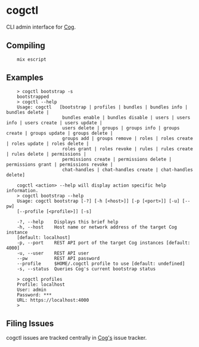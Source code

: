 # cogctl

CLI admin interface for [Cog](https://github.com/operable/cog).

## Compiling

        mix escript

## Examples

        > cogctl bootstrap -s
        bootstrapped
        > cogctl --help
        Usage: cogctl	[bootstrap | profiles | bundles | bundles info | bundles delete |
                         bundles enable | bundles disable | users | users info | users create | users update |
                         users delete | groups | groups info | groups create | groups update | groups delete |
                         groups add | groups remove | roles | roles create | roles update | roles delete |
                         roles grant | roles revoke | rules | rules create | rules delete | permissions |
                         permissions create | permissions delete | permissions grant | permissions revoke |
                         chat-handles | chat-handles create | chat-handles delete]

        cogctl <action> --help will display action specific help information.
        > cogctl bootstrap --help
        Usage: cogctl bootstrap [-?] [-h [<host>]] [-p [<port>]] [-u] [--pw]
        [--profile [<profile>]] [-s]

        -?, --help    Displays this brief help
        -h, --host    Host name or network address of the target Cog instance
        [default: localhost]
        -p, --port    REST API port of the target Cog instances [default: 4000]
        -u, --user    REST API user
        --pw          REST API password
        --profile     $HOME/.cogctl profile to use [default: undefined]
        -s, --status  Queries Cog's current bootstrap status

        > cogctl profiles
        Profile: localhost
        User: admin
        Password: ***
        URL: https://localhost:4000
        >

## Filing Issues

cogctl issues are tracked centrally in [Cog's](https://github.com/operable/cog/issues) issue tracker.
